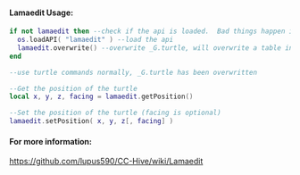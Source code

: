 #### Lamaedit Usage:

```lua
if not lamaedit then --check if the api is loaded.  Bad things happen if it is.
  os.loadAPI( "lamaedit" ) --load the api
  lamaedit.overwrite() --overwrite _G.turtle, will overwrite a table instead if given one
end

--use turtle commands normally, _G.turtle has been overwritten

--Get the position of the turtle
local x, y, z, facing = lamaedit.getPosition() 

--Set the position of the turtle (facing is optional)
lamaedit.setPosition( x, y, z[, facing] )
```
#### For more information:
https://github.com/lupus590/CC-Hive/wiki/Lamaedit
